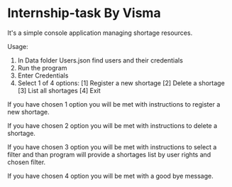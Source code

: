 # Internship-task By Visma

It's a simple console application managing shortage resources.

Usage:
1. In Data folder Users.json find users and their credentials
2. Run the program
3. Enter Credentials
4. Select 1 of 4 options: 
  [1] Register a new shortage
  [2] Delete a shortage
  [3] List all shortages
  [4] Exit
  
If you have chosen 1 option you will be met with instructions to register a new shortage.

If you have chosen 2 option you will be met with instructions to delete a shortage.

If you have chosen 3 option you will be met with instructions to select a filter and than program
will provide a shortages list by user rights and chosen filter.

If you have chosen 4 option you will be met with a good bye message.
